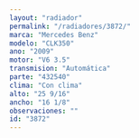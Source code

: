 ```yaml
---
layout: "radiador"
permalink: "/radiadores/3872/"
marca: "Mercedes Benz"
modelo: "CLK350"
ano: "2009"
motor: "V6 3.5"
transmision: "Automática"
parte: "432540"
clima: "Con clima"
alto: "25 9/16"
ancho: "16 1/8"
observaciones: ""
id: "3872"
---
```


